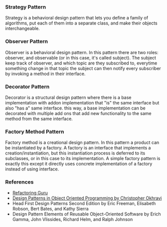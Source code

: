 ### Strategy Pattern

Strategy is a behavioral design pattern that lets you define a family of algorithms, put each of them into a separate class, and make their objects interchangeable.

### Observer Pattern

Observer is a behavioral design pattern. In this pattern there are two roles: observer, and observable (or in this case, it's called subject). The subject keep track of observer, and which topic are they subscribed to, everytime something change in that topic the subject can then notify every subscriber by invoking a method in their interface.

### Decorator Pattern

Decorator is a structural design pattern where there is a base implementation with addon implementation that "is" the same interface but also "has a" same interface. this way, a base implementation can be decorated with multiple add ons that add new functionality to the same method from the same interface.

### Factory Method Pattern

Factory method is a creational design pattern. In this pattern a product can be instantiated by a factory. A factory is an interface that implements a creation/instantiation, but this instantiation process is deferred to its subclasses, or in this case to its implementation. A simple factory pattern is exactly this except it directly uses concrete implementation of a factory instead of using interface. 

### References

- [Refactoring Guru](https://refactoring.guru/)
- [Design Patterns in Object Oriented Programming by Christopher Okhravi](https://www.youtube.com/playlist?list=PLrhzvIcii6GNjpARdnO4ueTUAVR9eMBpc)
- Head First Design Patterns Second Edition by Eric Freeman, Elisabeth Robson, Bert Bates, and Kathy Sierra
- Design Pattern Elements of Reusable Object-Oriented Software by Erich Gamma, John Vlissides, Richard Helm, and Ralph Johnson
